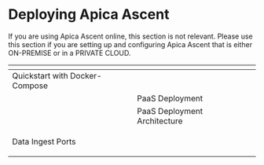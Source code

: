 # Deploying Apica Ascent



If you are using Apica Ascent online, this section is not relevant. Please use this section if you are setting up and configuring Apica Ascent that is either ON-PREMISE or in a PRIVATE CLOUD.

<table data-view="cards" data-full-width="false"><thead><tr><th></th><th data-hidden></th><th data-hidden></th></tr></thead><tbody><tr><td>Quickstart with Docker-Compose</td><td></td><td></td></tr><tr><td></td><td>PaaS Deployment</td><td></td></tr><tr><td></td><td>PaaS Deployment Architecture</td><td></td></tr><tr><td><p></p><p>Data Ingest Ports</p></td><td></td><td></td></tr></tbody></table>
